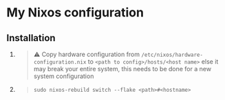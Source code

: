 # My Nixos configuration

## Installation

1. > :warning: Copy hardware configuration from ```/etc/nixos/hardware-configuration.nix``` to ```<path to config>/hosts/<host name>``` else it may break your entire system, this needs to be done for a new system configuration

2. >```sudo nixos-rebuild switch --flake <path>#<hostname>```
